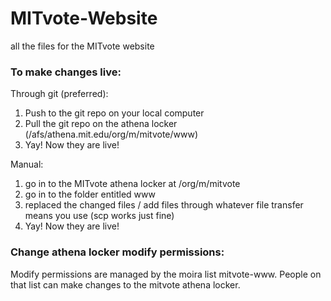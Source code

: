 # MITvote-Website
all the files for the MITvote website

### To make changes live:
Through git (preferred):
1. Push to the git repo on your local computer
2. Pull the git repo on the athena locker (/afs/athena.mit.edu/org/m/mitvote/www)
3. Yay! Now they are live!

Manual:
1. go in to the MITvote athena locker at /org/m/mitvote
2. go in to the folder entitled www
3. replaced the changed files / add files through whatever file transfer means you use
(scp works just fine)
4. Yay! Now they are live!

### Change athena locker modify permissions:
Modify permissions are managed by the moira list mitvote-www. People on that list can make changes to the mitvote athena locker.
